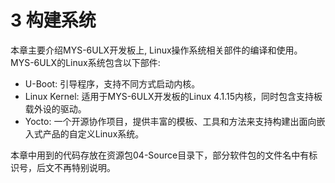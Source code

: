 # 3 构建系统

本章主要介绍MYS-6ULX开发板上, Linux操作系统相关部件的编译和使用。MYS-6ULX的Linux系统包含以下部件:

* U-Boot: 引导程序，支持不同方式启动内核。
* Linux Kernel: 适用于MYS-6ULX开发板的Linux 4.1.15内核，同时包含支持板载外设的驱动。
* Yocto: 一个开源协作项目，提供丰富的模板、工具和方法来支持构建出面向嵌入式产品的自定义Linux系统。

本章中用到的代码存放在资源包04-Source目录下，部分软件包的文件名中有标识号，后文不再特别说明。
